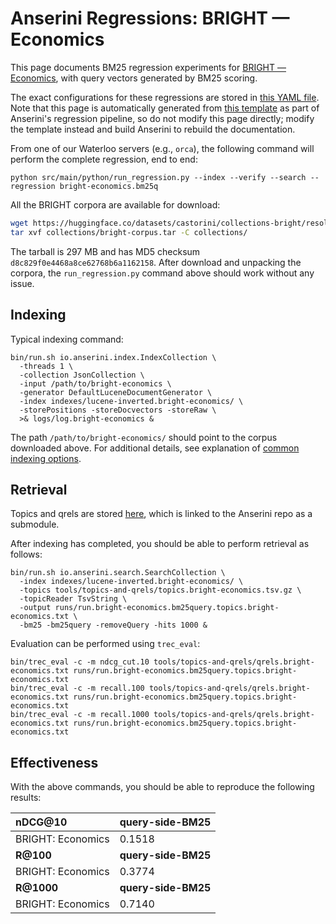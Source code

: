 # Anserini Regressions: BRIGHT &mdash; Economics

This page documents BM25 regression experiments for [BRIGHT &mdash; Economics](https://brightbenchmark.github.io/), with query vectors generated by BM25 scoring.

The exact configurations for these regressions are stored in [this YAML file](../../src/main/resources/regression/bright-economics.bm25q.yaml).
Note that this page is automatically generated from [this template](../../src/main/resources/docgen/templates/bright-economics.bm25q.template) as part of Anserini's regression pipeline, so do not modify this page directly; modify the template instead and build Anserini to rebuild the documentation.

From one of our Waterloo servers (e.g., `orca`), the following command will perform the complete regression, end to end:

```
python src/main/python/run_regression.py --index --verify --search --regression bright-economics.bm25q
```

All the BRIGHT corpora are available for download:

```bash
wget https://huggingface.co/datasets/castorini/collections-bright/resolve/main/bright-corpus.tar -P collections/
tar xvf collections/bright-corpus.tar -C collections/
```

The tarball is 297 MB and has MD5 checksum `d8c829f0e4468a8ce62768b6a1162158`.
After download and unpacking the corpora, the `run_regression.py` command above should work without any issue.

## Indexing

Typical indexing command:

```
bin/run.sh io.anserini.index.IndexCollection \
  -threads 1 \
  -collection JsonCollection \
  -input /path/to/bright-economics \
  -generator DefaultLuceneDocumentGenerator \
  -index indexes/lucene-inverted.bright-economics/ \
  -storePositions -storeDocvectors -storeRaw \
  >& logs/log.bright-economics &
```

The path `/path/to/bright-economics/` should point to the corpus downloaded above.
For additional details, see explanation of [common indexing options](../../docs/common-indexing-options.md).

## Retrieval

Topics and qrels are stored [here](https://github.com/castorini/anserini-tools/tree/master/topics-and-qrels), which is linked to the Anserini repo as a submodule.

After indexing has completed, you should be able to perform retrieval as follows:

```
bin/run.sh io.anserini.search.SearchCollection \
  -index indexes/lucene-inverted.bright-economics/ \
  -topics tools/topics-and-qrels/topics.bright-economics.tsv.gz \
  -topicReader TsvString \
  -output runs/run.bright-economics.bm25query.topics.bright-economics.txt \
  -bm25 -bm25query -removeQuery -hits 1000 &
```

Evaluation can be performed using `trec_eval`:

```
bin/trec_eval -c -m ndcg_cut.10 tools/topics-and-qrels/qrels.bright-economics.txt runs/run.bright-economics.bm25query.topics.bright-economics.txt
bin/trec_eval -c -m recall.100 tools/topics-and-qrels/qrels.bright-economics.txt runs/run.bright-economics.bm25query.topics.bright-economics.txt
bin/trec_eval -c -m recall.1000 tools/topics-and-qrels/qrels.bright-economics.txt runs/run.bright-economics.bm25query.topics.bright-economics.txt
```

## Effectiveness

With the above commands, you should be able to reproduce the following results:

| **nDCG@10**                                                                                                  | **query-side-BM25**|
|:-------------------------------------------------------------------------------------------------------------|-----------|
| BRIGHT: Economics                                                                                            | 0.1518    |
| **R@100**                                                                                                    | **query-side-BM25**|
| BRIGHT: Economics                                                                                            | 0.3774    |
| **R@1000**                                                                                                   | **query-side-BM25**|
| BRIGHT: Economics                                                                                            | 0.7140    |
